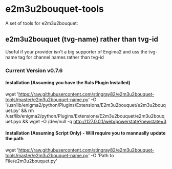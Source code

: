 # e2m3u2bouquet-tools
A set of tools for e2m3u2bouquet:

## e2m3u2bouquet (tvg-name) rather than tvg-id
Useful if your provider isn't a big supporter of Engima2 and uss the tvg-name tag for channel names rather than tvg-id

### Current Version v0.7.6

#### Installation (Assuming you have the Suls Plugin Installed)
wget 'https://raw.githubusercontent.com/stingray82/e2m3u2bouquet-tools/master/e2m3u2bouquet-name.py' -O '/usr/lib/enigma2/python/Plugins/Extensions/E2m3u2bouquet/e2m3u2bouquet.py' && rm /usr/lib/enigma2/python/Plugins/Extensions/E2m3u2bouquet/e2m3u2bouquet.pyo && wget -O /dev/null -q http://127.0.0.1/web/powerstate?newstate=3

#### Installation (Assuming Script Only) - Will require you to mannually update the path
wget 'https://raw.githubusercontent.com/stingray82/e2m3u2bouquet-tools/master/e2m3u2bouquet-name.py' -O 'Path to File/e2m3u2bouquet.py'
